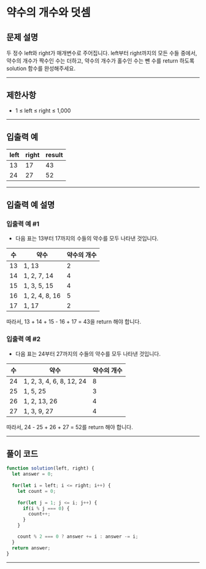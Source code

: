 # 약수의 개수와 덧셈

## 문제 설명
두 정수 left와 right가 매개변수로 주어집니다. left부터 right까지의 모든 수들 중에서, 약수의 개수가 짝수인 수는 더하고, 약수의 개수가 홀수인 수는 뺀 수를 return 하도록 solution 함수를 완성해주세요.

---

## 제한사항
- 1 ≤ left ≤ right ≤ 1,000

---

## 입출력 예
|left|right|result|
|---|---|---|
|13|17|43|
|24|27|52|

---

## 입출력 예 설명

### 입출력 예 #1

- 다음 표는 13부터 17까지의 수들의 약수를 모두 나타낸 것입니다.   

|수|약수|약수의 개수|
|---|---|---|
|13|1, 13|2|
|14|1, 2, 7, 14|4|
|15|1, 3, 5, 15|4|
|16|1, 2, 4, 8, 16|5|
|17|1, 17|2|

따라서, 13 + 14 + 15 - 16 + 17 = 43을 return 해야 합니다.

### 입출력 예 #2

- 다음 표는 24부터 27까지의 수들의 약수를 모두 나타낸 것입니다.  

|수|약수|약수의 개수|
|---|---|---|
|24|1, 2, 3, 4, 6, 8, 12, 24|8|
|25|1, 5, 25|3|
|26|1, 2, 13, 26|4|
|27|1, 3, 9, 27|4|

따라서, 24 - 25 + 26 + 27 = 52를 return 해야 합니다.

---

## 풀이 코드
```js
function solution(left, right) {
  let answer = 0;
    
  for(let i = left; i <= right; i++) {
    let count = 0;
        
    for(let j = 1; j <= i; j++) {
      if(i % j === 0) {
        count++;
      }
    }

    count % 2 === 0 ? answer += i : answer -= i;
  }
  return answer;
}
```

---